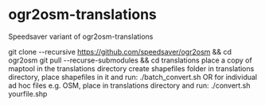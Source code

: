 # ogr2osm-translations
Speedsaver variant of ogr2osm-translations

git clone --recursive https://github.com/speedsaver/ogr2osm && cd ogr2osm
git pull --recurse-submodules && cd translations
place a copy of maptool in the translations directory
create shapefiles folder in translations directory, place shapefiles in it and run:
./batch_convert.sh
OR for individual ad hoc files e.g. OSM, place in translations directory and run:
./convert.sh yourfile.shp
